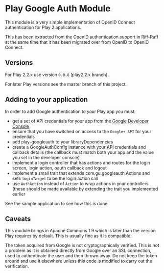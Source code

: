 Play Google Auth Module
=======================

This module is a very simple implementation of OpenID Connect authentication
for Play 2 applications.

This has been extracted from the OpenID authentication support in Riff-Raff
at the same time that it has been migrated over from OpenID to OpenID Connect.

Versions
--------

For Play 2.2.x use version `0.0.8` (play2.2.x branch).

For later Play versions see the master branch of this project.

Adding to your application
--------------------------

In order to add Google authentication to your Play app you must:

 - get a set of API credentials for your app from the [Google Developer Console](https://console.developers.google.com)
 - ensure that you have switched on access to the `Google+ API` for your credentials
 - add play-googleauth to your libraryDependencies
 - create a GoogleAuthConfig instance with your API credentials and callback details (the callback must match both your
 app and the value you set in the developer console)
 - implement a login controller that has actions and routes for the login screen, login action, oauth callback and
 logout
 - implement a small trait that extends com.gu.googleauth.Actions and sets `loginTarget` to be the login action call
 - use `AuthAction` instead of `Action` to wrap actions in your controllers (these should be made
 available by extending the trait you implemented earlier

See the sample application to see how this is done.

Caveats
-------

This module brings in Apache Commons 1.9 which is later than the version Play requires by default. This is
usually fine as it is compatible.

The token acquired from Google is not cryptographically verified. This is not a problem as it is obtained directly
from Google over an SSL connection, used to authenticate the user and then thrown away. Do not keep the token around
and use it elsewhere unless this code is modified to carry out the verification.
